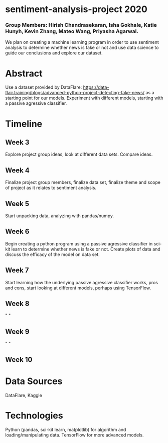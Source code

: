 # sentiment-analysis-project 2020
### Group Members: Hirish Chandrasekaran, Isha Gokhale, Katie Hunyh, Kevin Zhang, Mateo Wang, Priyasha Agarwal.
We plan on creating a machine learning program in order to use sentiment analysis to determine whether news is fake or not and use data science to guide our conclusions and explore our dataset. 

# Abstract
Use a dataset provided by DataFlare: <a href="url">https://data-flair.training/blogs/advanced-python-project-detecting-fake-news/</a> as a starting point for our models. Experiment with different models, starting with a passive agressive classifier.

# Timeline
## Week 3
Explore project group ideas, look at different data sets. Compare ideas.

## Week 4
Finalize project group members, finalize data set, finalize theme and scope of project as it relates to sentiment analysis.

## Week 5
Start unpacking data, analyzing with pandas/numpy.

## Week 6
Begin creating a python program using a passive agressive classifier in sci-kit learn to determine whether news is fake or not. Create plots of data and discuss the efficacy of the model on data set.

## Week 7
Start learning how the underlying passive agressive classifier works, pros and cons, start looking at different models, perhaps using TensorFlow.

## Week 8
" "

## Week 9
" "

## Week 10


# Data Sources
DataFlare, Kaggle

# Technologies
Python (pandas, sci-kit learn, matplotlib) for algorithm and loading/manipulating data. TensorFlow for more advanced models.



